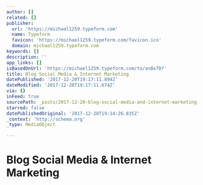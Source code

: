 ```yaml
---
author: []
related: []
publisher:
  url: 'https://michael1259.typeform.com'
  name: Typeform
  favicon: 'https://michael1259.typeform.com/favicon.ico'
  domain: michael1259.typeform.com
keywords: []
description: ''
app_links: []
isBasedOnUrl: 'https://michael1259.typeform.com/to/anBx7D?'
title: Blog Social Media & Internet Marketing
datePublished: '2017-12-20T19:17:11.894Z'
dateModified: '2017-12-20T19:17:11.674Z'
via: {}
inFeed: true
sourcePath: _posts/2017-12-20-blog-social-media-and-internet-marketing.md
starred: false
datePublishedOriginal: '2017-12-20T19:14:26.835Z'
_context: 'http://schema.org'
_type: MediaObject

---
```

# **Blog Social Media & Internet Marketing**